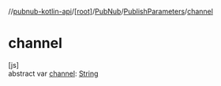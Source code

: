 //[pubnub-kotlin-api](../../../../index.md)/[[root]](../../index.md)/[PubNub](../index.md)/[PublishParameters](index.md)/[channel](channel.md)

# channel

[js]\
abstract var [channel](channel.md): [String](https://kotlinlang.org/api/latest/jvm/stdlib/kotlin/-string/index.html)
